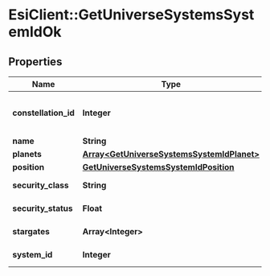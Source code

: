 # EsiClient::GetUniverseSystemsSystemIdOk

## Properties
Name | Type | Description | Notes
------------ | ------------- | ------------- | -------------
**constellation_id** | **Integer** | The constellation this solar system is in | 
**name** | **String** | name string | 
**planets** | [**Array&lt;GetUniverseSystemsSystemIdPlanet&gt;**](GetUniverseSystemsSystemIdPlanet.md) | planets array | 
**position** | [**GetUniverseSystemsSystemIdPosition**](GetUniverseSystemsSystemIdPosition.md) |  | [optional] 
**security_class** | **String** | security_class string | [optional] 
**security_status** | **Float** | security_status number | 
**stargates** | **Array&lt;Integer&gt;** | stargates array | 
**system_id** | **Integer** | system_id integer | 


